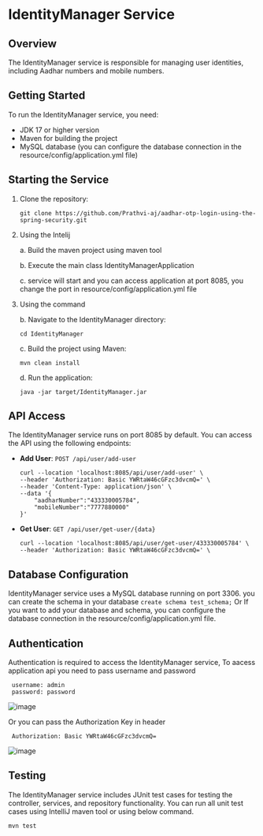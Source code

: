 # IdentityManager Service

## Overview

The IdentityManager service is responsible for managing user identities, including Aadhar numbers and mobile numbers.

## Getting Started

To run the IdentityManager service, you need:

- JDK 17 or higher version
- Maven for building the project
- MySQL database (you can configure the database connection in the resource/config/application.yml file)

## Starting the Service
1. Clone the repository:
     ```
     git clone https://github.com/Prathvi-aj/aadhar-otp-login-using-the-spring-security.git
     ```
2. Using the Intelij
   
   a. Build the maven project using maven tool

   b. Execute the main class IdentityManagerApplication
   
   c. service will start and you can access application at port 8085, you change the port in resource/config/application.yml file
3. Using the command
   
    
    b. Navigate to the IdentityManager directory:
     ```
     cd IdentityManager
     ```
    c. Build the project using Maven:
     ```
     mvn clean install
     ```
    d. Run the application:
     ```
     java -jar target/IdentityManager.jar
     ```

## API Access

The IdentityManager service runs on port 8085 by default. You can access the API using the following endpoints:

- **Add User**: `POST /api/user/add-user`
  ```
  curl --location 'localhost:8085/api/user/add-user' \
  --header 'Authorization: Basic YWRtaW46cGFzc3dvcmQ=' \
  --header 'Content-Type: application/json' \
  --data '{
      "aadharNumber":"433330005784",
      "mobileNumber":"7777880000"
  }'
  ```

- **Get User**: `GET /api/user/get-user/{data}`
  ```
  curl --location 'localhost:8085/api/user/get-user/433330005784' \
  --header 'Authorization: Basic YWRtaW46cGFzc3dvcmQ=' \
  ```


## Database Configuration

IdentityManager service uses a MySQL database running on port 3306.  you can create the schema in your database 
     ```
     create schema test_schema;
     ```
Or If you want to add your database and schema, you can configure the database connection in the resource/config/application.yml file.

## Authentication

Authentication is required to access the IdentityManager service, To aacess application api you need to pass username and password 
    
     
     username: admin
     password: password
     

![image](https://github.com/Prathvi-aj/aadhar-otp-login-using-the-spring-security/assets/56496325/214a837d-8a5f-4801-9629-247858016186)

Or you can pass the Authorization Key in header 
    
    
     Authorization: Basic YWRtaW46cGFzc3dvcmQ=
     

![image](https://github.com/Prathvi-aj/aadhar-otp-login-using-the-spring-security/assets/56496325/53c27abe-0eed-43c8-9f0b-64ae4fd02582)


## Testing

The IdentityManager service includes JUnit test cases for testing the controller, services, and repository functionality.
You can run all unit test cases using IntelliJ maven tool or using below command.
```
mvn test
```
